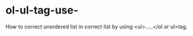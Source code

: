 # ol-ul-tag-use-
How to correct unordered list in correct list by using &lt;ul>.....&lt;/ol or ul>tag.
